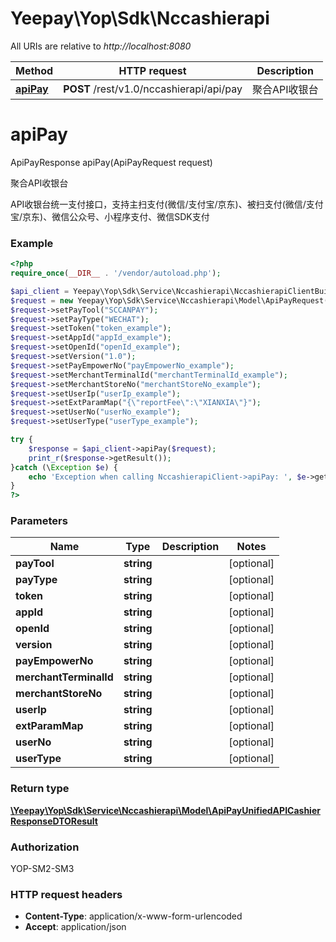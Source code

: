 # Yeepay\Yop\Sdk\Nccashierapi

All URIs are relative to *http://localhost:8080*

Method | HTTP request | Description
------------- | ------------- | -------------
[**apiPay**](Nccashierapi.md#apiPay) | **POST** /rest/v1.0/nccashierapi/api/pay | 聚合API收银台


# **apiPay**
ApiPayResponse apiPay(ApiPayRequest request)

聚合API收银台

<p>API收银台统一支付接口，支持主扫支付(微信/支付宝/京东)、被扫支付(微信/支付宝/京东)、微信公众号、小程序支付、微信SDK支付</p>

### Example
```php
<?php
require_once(__DIR__ . '/vendor/autoload.php');

$api_client = Yeepay\Yop\Sdk\Service\Nccashierapi\NccashierapiClientBuilder::builder()->build();
$request = new Yeepay\Yop\Sdk\Service\Nccashierapi\Model\ApiPayRequest();
$request->setPayTool("SCCANPAY");
$request->setPayType("WECHAT");
$request->setToken("token_example");
$request->setAppId("appId_example");
$request->setOpenId("openId_example");
$request->setVersion("1.0");
$request->setPayEmpowerNo("payEmpowerNo_example");
$request->setMerchantTerminalId("merchantTerminalId_example");
$request->setMerchantStoreNo("merchantStoreNo_example");
$request->setUserIp("userIp_example");
$request->setExtParamMap("{\"reportFee\":\"XIANXIA\"}");
$request->setUserNo("userNo_example");
$request->setUserType("userType_example");

try {
    $response = $api_client->apiPay($request);
    print_r($response->getResult());
}catch (\Exception $e) {
    echo 'Exception when calling NccashierapiClient->apiPay: ', $e->getMessage(), PHP_EOL;
}
?>
```

### Parameters

Name | Type | Description  | Notes
------------- | ------------- | ------------- | -------------
 **payTool** | **string**|  | [optional]
 **payType** | **string**|  | [optional]
 **token** | **string**|  | [optional]
 **appId** | **string**|  | [optional]
 **openId** | **string**|  | [optional]
 **version** | **string**|  | [optional]
 **payEmpowerNo** | **string**|  | [optional]
 **merchantTerminalId** | **string**|  | [optional]
 **merchantStoreNo** | **string**|  | [optional]
 **userIp** | **string**|  | [optional]
 **extParamMap** | **string**|  | [optional]
 **userNo** | **string**|  | [optional]
 **userType** | **string**|  | [optional]

### Return type
[**\Yeepay\Yop\Sdk\Service\Nccashierapi\Model\ApiPayUnifiedAPICashierResponseDTOResult**](../Model/ApiPayUnifiedAPICashierResponseDTOResult.md)
### Authorization

YOP-SM2-SM3


### HTTP request headers

 - **Content-Type**: application/x-www-form-urlencoded
 - **Accept**: application/json

